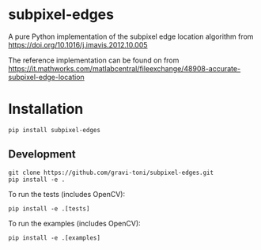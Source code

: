 # subpixel-edges

A pure Python implementation of the subpixel edge location algorithm from https://doi.org/10.1016/j.imavis.2012.10.005

The reference implementation can be found on from https://it.mathworks.com/matlabcentral/fileexchange/48908-accurate-subpixel-edge-location


# Installation

`pip install subpixel-edges`

## Development

```
git clone https://github.com/gravi-toni/subpixel-edges.git
pip install -e .
```

To run the tests (includes OpenCV):

`pip install -e .[tests]`

To run the examples (includes OpenCV):

`pip install -e .[examples]`
